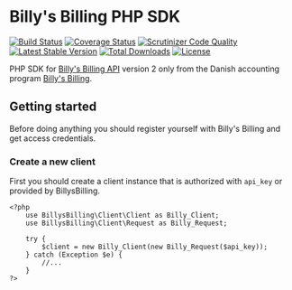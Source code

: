 # Billy's Billing PHP SDK
[![Build Status](https://travis-ci.org/lsolesen/billysbilling.svg?branch=master)](https://travis-ci.org/lsolesen/billysbilling) [![Coverage Status](https://coveralls.io/repos/lsolesen/billysbilling/badge.svg)](https://coveralls.io/r/lsolesen/billysbilling) [![Scrutinizer Code Quality](https://scrutinizer-ci.com/g/lsolesen/billysbilling/badges/quality-score.png?b=master)](https://scrutinizer-ci.com/g/lsolesen/billysbilling/?branch=master) [![Latest Stable Version](https://poser.pugx.org/lsolesen/billysbilling/v/stable)](https://packagist.org/packages/lsolesen/billysbilling) [![Total Downloads](https://poser.pugx.org/lsolesen/billysbilling/downloads)](https://packagist.org/packages/lsolesen/billysbilling) [![License](https://poser.pugx.org/lsolesen/billysbilling/license)](https://packagist.org/packages/lsolesen/billysbilling)

PHP SDK for [Billy's Billing API](https://billysbilling.com/api) version 2 only from the Danish accounting program [Billy's Billing](http://www.billysbilling.dk/).

## Getting started

Before doing anything you should register yourself with Billy's Billing and get access credentials. 

### Create a new client

First you should create a client instance that is authorized with `api_key` or provided by BillysBilling. 

```php5
<?php
    use BillysBilling\Client\Client as Billy_Client;
    use BillysBilling\Client\Request as Billy_Request;

    try {
        $client = new Billy_Client(new Billy_Request($api_key));
    } catch (Exception $e) {
        //...
    }
?>
```
